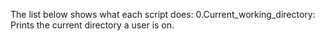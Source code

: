 The list below shows what each script does:
0.Current_working_directory: Prints the current directory a user is on.